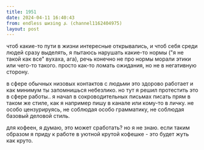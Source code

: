 ```yaml
---
title: 1951
date: 2024-04-11 16:40:43
from: endless шизing ⍼ (channel1162404975)
layout: post
---
```


чтоб какие-то пути в жизни интересные открывались, и чтоб себя среди людей сразу выделять, я пытаюсь нарушать какие-то нормы ("я не такой как все" вухаха, ага), речь конечно не про нормы морали этики или чего-то такого. просто как-то ломать ожидания, но не в негативную сторону.

в сфере обычных низовых контактов с людьми это здорово работает и как минимум ты запомнишься небезлико. но тут я решил протестить это в сфере работы.. я начал в сокроводительных письмах писать прям в таком же стиле, как я например пишу в канале или кому-то в личку. не особо цензурируясь, не соблюдая особо грамматику, не соблюдая базовый деловой стиль.

для кофеен, я думаю, это может сработать? но я не знаю. если таким образом я приду к работе в уютной крутой кофешке - это будет жуть как круто.
